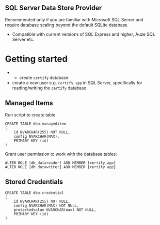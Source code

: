 ﻿SQL Server Data Store Provider
--------------------

Recommended only if you are familiar with Microsoft SQL Server and require database scaling beyond the default SQLite database.
- Compatible with current versions of SQL Express and higher, Auze SQL Server etc.

# Getting started

- - create `certify` database
- create a new user e.g. `certify_app` in SQL Server, specifically for reading/writing the `certify` database

## Managed Items
Run script to create table
```
CREATE TABLE dbo.manageditem
(
    id NVARCHAR(255) NOT NULL,
    config NVARCHAR(MAX),
    PRIMARY KEY (id)
)

```

Grant user permission to work with the database tables:
```
ALTER ROLE [db_datareader] ADD MEMBER [certify_app]
ALTER ROLE [db_datawriter] ADD MEMBER [certify_app]
```

## Stored Credentials
```
CREATE TABLE dbo.credential
(
    id NVARCHAR(255) NOT NULL,
    config NVARCHAR(MAX) NOT NULL,
    protectedvalue NVARCHAR(max) NOT NULL,
    PRIMARY KEY (id)
)

```